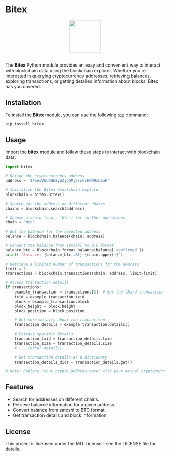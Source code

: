 # Bitex

<div align="center">
  <img src="https://btc.cryptoid.info/logo/btc.png" width="100px" />
</div>
<br />

The **Bitex** Python module provides an easy and convenient way to interact with blockchain data using the blockchain explorer. Whether you're interested in querying cryptocurrency addresses, retrieving balances, exploring transactions, or getting detailed information about blocks, Bitex has you covered.

## Installation

To install the **Bitex** module, you can use the following `pip` command:

```bash
pip install bitex
```

## Usage

Import the **bitex** module and follow these steps to interact with blockchain data:

```python
import bitex

# Define the cryptocurrency address
address = '1FeexV6bAHb8ybZjqQMjJrcCrHGW9sb6uF'

# Initialize the Bitex blockchain explorer
blockchain = bitex.Bitex()

# Search for the address on different chains
chains = blockchain.search(address)

# Choose a chain (e.g., 'btc') for further operations
chain = 'btc'

# Get the balance for the selected address
balance = blockchain.balance(chain, address)

# Convert the balance from satoshi to BTC format
balance_btc = blockchain.format_balance(balance['confirmed'])
print(f'Balance: {balance_btc:.8f} {chain.upper()}')

# Retrieve a limited number of transactions for the address
limit = 3
transactions = blockchain.transactions(chain, address, limit=limit)

# Access transaction details
if transactions:
    example_transaction = transactions[2]  # Get the third transaction
    txid = example_transaction.txid
    block = example_transaction.block
    block_height = block.height
    block_position = block.position

    # Get more details about the transaction
    transaction_details = example_transaction.details()

    # Extract specific details
    transaction_txid = transaction_details.txid
    transaction_size = transaction_details.size
    # ... (other details)

    # Get transaction details as a dictionary
    transaction_details_dict = transaction_details.get()

# Note: Replace 'your_crypto_address_here' with your actual cryptocurrency address
```

## Features

- Search for addresses on different chains.
- Retrieve balance information for a given address.
- Convert balance from satoshi to BTC format.
- Get transaction details and block information.

## License

This project is licensed under the MIT License - see the LICENSE file for details.
